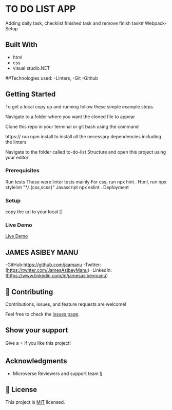 # TO DO LIST APP

Adding daily task, checklist finished task and remove finish task# Webpack-Setup

## Built With

- html 
- css
- visual studio.NET

##Technologies used: 
-Linters, 
-Git
-Github

## Getting Started

To get a local copy up and running follow these simple example steps.

Navigate to a folder where you want the cloned file to appear

Clone this repo in your terminal or git bash using the command

https://
run npm install to install all the necessary dependencies including the linters

Navigate to the folder called to-do-list Structure and open this project using your editor

### Prerequisites
Run tests
These were linter tests mainly
For css, run npx hint .
Html, run npx stylelint "\*_/_.{css,scss}"
Javascript npx eslint .
Deployment


### Setup
copy the url to your local []

### Live Demo 
[Live Demo]()

## JAMES ASIBEY MANU

-GitHub:https://github.com/jaamanu
-Twitter:(https://twitter.com/JamesAsibeyManu)
-LinkedIn:(https://www.linkedin.com/in/jamesasibeymanu)
## 🤝 Contributing

Contributions, issues, and feature requests are welcome!

Feel free to check the [issues page](../../issues/).

## Show your support

Give a ⭐️ if you like this project!

## Acknowledgments
- Microverse Reviewers and support team §

## 📝 License

This project is [MIT](./LICENSE) licensed.
